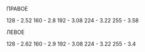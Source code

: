 
ПРАВОЕ 

 128 - 2.52
 160 - 2.8
 192 - 3.08
 224 - 3.22
 255 - 3.58


ЛЕВОЕ 

 128 - 2.62
 160 - 2.9
 192 - 3.08
 224 - 3.22
 255 - 3.4
